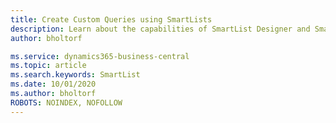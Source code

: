 ```yaml
---
title: Create Custom Queries using SmartLists
description: Learn about the capabilities of SmartList Designer and SmartList queries in Business Central.
author: bholtorf

ms.service: dynamics365-business-central
ms.topic: article
ms.search.keywords: SmartList
ms.date: 10/01/2020
ms.author: bholtorf
ROBOTS: NOINDEX, NOFOLLOW
---
```

<!--# Create Custom Queries using SmartLists

Use SmartList Designer and SmartLists to create, manage and view queries using your Business Central data.  

The creation of queries can be done without writing code and the queries that are created can be exported and imported to make it easier to create once and use across tenants.

> [!Note]
> SmartLists and SmartList Designer functionality is only available in the online version of Business Central.

SmartList Designer is an app for [!INCLUDE [prodshort](includes/prodshort.md)] so that you can create queries on your Business Central data without requiring any type of customization or extension. SmartList Designer must be installed once in the [!INCLUDE [prodshort](includes/prodshort.md)] online tenant and can then be used by any user who has the relevant permissions. For more information, see [Get SmartList Designer](bi-smartlist-designer-setup.md).  

## Create a query

You can access SmartList Designer in two ways:

* In one of the 21 supported list pages, choose the **All** action, and then choose **New Query (SmartList)**.  

    The **SmartList Designer** page opens and is automatically loaded with data from the list page as well as any visible columns on the list page. This data source is your primary data source for the query.  

    > [!TIP]
    > If SmartList Designer has not yet been set up, you are automatically taken to the SmartList Designer Setup page.

    At this point, the minimum amount of information to create a query has been defined. You can preview the results, create the query, or extend the query definition as described below.  

* Choose the ![Lightbulb that opens the Tell Me feature.](media/ui-search/search_small.png "Tell me what you want to do") icon, enter **SmartList Designer**.

    The **SmartList Designer** page opens, but because it is not associated with a data source yet, you must specify the data source that you want to use as the primary data source.

  * Choose the **New** action from the context menu in the SmartList Designer app.  

    > [!Note]
    > If you have an existing query definition in progress, you will be prompted to save or discard the changes before continuing.

  * Choose the **Find Table** action to specify a primary data source for your query.

    SmartList Designer shows a list of all tables available in your [!INCLUDE [prodshort](includes/prodshort.md)]. Choose the table that you want to use as your primary data source for this query.

    Once the primary data source is selected, the query definition is loaded with the data from the first five fields from that data source. From here, the creation of the query is the same as the steps above when the data source was automatically selected for you.

### <a name="manage-fields"></a>Change the fields in the query

You can change the fields you want to make visible in your query. To modify the list of fields, choose the **Manage Fields** action, and then specify the fields that you want to make available in your query. You can also search to locate fields that you want to add to your query.

Once you have selected the fields that you want in the query, choose the **Apply** action. If you choose not to modify the field list, choose **Cancel**.

### Add an additional data source

If you want to add a data source, choose the **+ Table** action, and then choose a table from the list of tables that are related to the primary data source for the query. Once you choose a table, a table relationship between the primary data source and the new table is created. You can see an indicator for each successfully linked tables and fields.

> [!NOTE]
> Technically, the relationship between the two data sources is a *left outer join*. For more information, see the [Advanced links](#advanced-links) section.

#### Edit links between data sources

To modify an existing linked table or field, choose the ellipsis (...) in the upper corner of the data source that you want to modify the links on, and then choose the **Edit Link** action. In the **Link Fields** page, edit the relevant tables or fields, and then choose **Save**.

#### <a name="advanced-links"></a>Managing relationships between data sources

You can manually add table relationships, and you can create more advanced relationships between data sources. Following the same steps to add a table, select **Show All** below the table drop down list. This will display all available tables that can be added to the query definition. SmartList Designer will attempt to create a link between the data sources. If a link cannot be created, the **Link Fields** page opens.

Select the fields that you want to link between the data sources available. If a link cannot be create between the data sources, choose the **Cancel** action. If a link could not be created, you will receive a message indicating that a link could not be created and the data source you just added will be removed from the query definition.  

### Remove a data source

To remove a data source, choose the ellipsis (...) in the upper corner of the data source you want to remove. This opens a context menu where you can remove the data source.

### Apply filters on data

Select the filter icon on the data source you want to filter. The app will open a filter page that will enable you to select the fields you want to filter on, as well as what filter(s) you want to apply to the field.  

To apply filter, select a field from the data source, select a filter operator from the drop-down list and enter a filter value.  

> [!Tip]
> If you want to enter multiple filter values, use the `IN` operator. Choose the **+** icon next to the filter value to add additional filter values.  

To define additional filters on a selected field, choose the **+** icon on the left side of the page. There is no limit on the number of filters that can be applied to a field.  

> [!Tip]
> Each row will be treated as an `AND` clause between rows.

You may filter on more than one field within a selected data source. To add an additional field, choose the **Add Filter** icon in the lower left portion of the page. Repeat the previous steps to define the relevant filters for that field.

> [!Note]
> The applicable filter options will match what is available in Business Central. For more information, see [Sorting, Searching, and Filtering](ui-enter-criteria-filters.md).  

Once you have defined the filters you want to apply to a data source, choose OK. The application will return you to the query definition page and display a filter icon next to the fields that you have defined a filter for. To see the filter value, simply hover over the filter icon.

> [!Important]
> If you do not see a filter icon displayed on the query definition page, it could mean that you applied a filter on a field you did not make visible in your query. Filters can be applied to fields that are not displayed in the query definition.  

For more information, see the [Change the fields in the query](#manage-fields) section.

### Query preview

Once you have defined your query definition, you can preview the results before you save the query. Choose the **Preview** action to render the results of the query definition. When preview is selected, the results will render in a new browser tab. Business Central will open to the default company and render the results of the query.  

It is recommended that after you have reviewed the results that you close the SmartList page in Business Central.  

> [!Note]
> There are no refresh capabilities in Business Central for query definitions that have not been saved. You must do a preview after each change to your query definition in SmartList Designer so see accurate results.

> [!Tip]
> If you get a permission error during the preview, it means you have permissions to create the query but not to render a result set. For more information, see [SmartLists and permissions](bi-smartlist-designer-setup.md#permissions).

### Saving a query

Choose the **Save** button to save your query definition. You will be asked to provide an name and a category for your SmartList query.  

* Name

    The name is limited to 30 characters. If the name is longer than 30 characters, you receive an error message.  

* Category

    The category relates to the list page that you want the SmartList query to be visible from. There are 21 list pages available to choose from.  

Once the query has been saved, you will see a notification. If the query could not be saved, you will see an error message.  

> [!Tip]
> Once the SmartList query is saved, and you return to the list page that you started SmartList Designer from, you must refresh the list page before the new query is available in the navigation.

If you want to change the list page that the SmartList query is assigned to, choose the **Assign** action from the context menu **(…)** in the lower right. This action will be disabled if you have not yet saved your SmartList query.  

Once edits have been made to an existing SmartList query, the **Save As** action will become available in the context menu in the lower right.  

Use the **Save As** command to save the edits as a new query. SmartList query names must be unique. If you save a query with the same name as another query, you receive an error message.  

## Viewing a SmartList query

Once you save a SmartList query in the SmartList Designer page, it becomes available from the **All** drop down on the list page that you assigned it to. Users who have permission to view SmartList queries can then choose the query and view the results.  

> [!NOTE]
> A new SmartList query is not visible until the list page it is assigned to has refreshed. A refresh can be done by navigating away from the list page and then back to it, or by refreshing Business Central.

## Manage all available SmartList queries

You can manage all available queries in the **SmartList Management** page. By default, only a SUPER user will have permissions to this page. Other users can be granted permissions.  

The following table outlines the actions that you can choose in the **SmartList Management** page to help you create new SmartList queries or manage existing SmartList queries.

|Name|Description|
|----|-----------|
|**New**| Launches SmartList Designer without a data source pre-selected.|
|**Delete**| Delete one or more existing SmartList queries.|
|**Edit**| Opens SmartList Designer and visually displays the SmartList query definition.|
|**Preview**| Renders the result set for the SmartList query selected.|
|**Export**| Exports the selected SmartList queries to your downloads folder where they can be imported into another tenant. You must have permissions to export SmartList queries.|
|**Import**| Imports the SmartList query file into your Business Central tenant. You must have permissions to import SmartList queries.|
|**Assign Permissions**| Assign one or more SmartList queries to a user defined permission set.|
|**Navigation**| Create custom navigation to your SmartList query.|

The following table outlines the detailed information about each query in the **SmartList Management** page.

|Name|Description|
|----|-----------|
|**Object ID**| ID that is assigned to a SmartList query created with SmartList Designer. The object range from SmartList queries is 701,000 – 710,000.|
|**Name**| This is the name that was defined in SmartList Designer when the SmartList query was created.|
|**Description**| Short description of the SmartList query. By default, the description and name will have the same values.|
|**Assigned List Page**| Displays the list page the SmartList query is assigned to. This will be the query category assignment in SmartList Designer.|
|**Primary Table**| The data source that was defined as the first, or primary source, when the SmartList query was created in SmartList Designer.|
|**Last Modified by**| Displays name of user that that modified the SmartList query. If the SmartList query has never been modified, this will be the user that created the SmartList query.|
|**Last Modified**| Display the last date and time the SmartList query was modified. If the SmartList query has never been modified, this will be the date and time the SmartList query was created.|

### General Functionality

The **SmartList Management** page provides general functionality like other list pages in Business Central. You can search, filter, open in Excel, bookmark, and create custom views from this list.

The **SmartList Management** page has five default views:

* All
* Finance
* Inventory
* Purchasing
* Sales

SmartList queries are filtered into one of the views based upon the list page they were assigned to in SmartList Designer. To change the category, edit the query and reassign using the **Assign** action.

### Assigning permissions

In the **SmartList Management**, you can bulk-assign access to queries by assigning permissions. When you choose **Assign Permissions**, the **SmartList Permission Management** page opens and shows a list of all user-defined permission sets that you can then add the chosen queries to.  

> [!NOTE]
> You can add queries to a permission set in the **SmartList Permission Management** page, but you cannot remove queries from a permission set, and you cannot move queries from one permission set to another. To remove or move, you must use the permissions pages.

Once permissions are granted to a SmartList query, the users who have those permissions can see the SmartList query. However, they are not be able to view the results of the query if they do not have permissions to the underlying data sources that are defined for the query. For more information, see [SmartLists and Permissions](bi-smartlist-designer-setup.md#permissions).

### Export and import queries

Use the export/import functionality on the **SmartList Management** page to share SmartList queries across different tenants.

When you export one or more queries, Business Central will package up the queries and save them to the Downloads folder on your device. Only the query definition is exported, and not any data. Once the export completes, the **SmartList Export Results** page lists all the queries that were exported successfully and provides an error message for any queries that failed to export.

Similarly, when you import queries, the **SmartList Import Results** page lists all the queries that were imported successfully and provides an error message for any queries that failed to import.

> [!Tip]
> A common reason why a SmartList query will fail to import is that a data source that is found in the query definition does not exist in the tenant that the SmartList query is being imported into. This could happen when a query definition contains an extension data source and the tenant you are importing the query into does not have that same extension installed.

## Custom navigation

Custom navigation is used to create navigation points to other Business Central pages when rendering a SmartList query. A custom navigation is specific to the SmartList query it was created for and can be accessed from the **Navigation** action at the top of the query page. The **Navigation List** page shows any custom navigation that have been specified for this query.

### To create custom navigation for a query

1. Select **Create** at the top of the **Navigation List** page.
2. Provide a **name** for the custom action you are about to create. This name will be visible when rendering a SmartList query.  
3. Choose a **target page** from the lookup. A target page is the page that you want to navigate to when this SmartList query is viewed.
4. If you want a specific record to be returned on the target page, toggle the **Filter to Record** on. If not, select OK to close the page.
5. Select the **Linking Data Item** from the lookup. This will be the item you want displayed when the target page is opened.
6. Select **OK** to close the page.
7. Repeat these steps to create additional custom navigation.

You can edit or delete custom navigation in the **Navigation List** page.

If one or more custom navigation records are created for a given SmartList query, you can specify which of the actions must serve as the default navigation. The default action is taken when the hyperlink field in the SmartList query is selected while the SmartList query data is viewed.

## See also

[Get SmartList Designer](bi-smartlist-designer-setup.md)  
[Business Intelligence](bi.md) --> 
